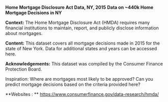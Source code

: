 **Home Mortgage Disclosure Act Data, NY, 2015**
**Data on ~440k Home Mortgage Decisions in NY**

**Context:**
The Home Mortgage Disclosure Act (HMDA) requires many financial institutions to maintain, report, and publicly disclose information about mortgages.

**Content:**
This dataset covers all mortgage decisions made in 2015 for the state of New York. Data for additional states and years can be accessed here.

**Acknowledgements:**
This dataset was compiled by the Consumer Finance Protection Board.

Inspiration:
Where are mortgages most likely to be approved?
Can you predict mortgage decisions based on the criteria provided here?

**Websites : **
https://www.consumerfinance.gov/data-research/hmda/
